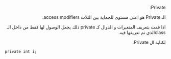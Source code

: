 ﻿<p  dir="RTL">
Private:
</p>
<p  dir="RTL">
الـ  Private هو اعلى مستوى للحماية بين الثلاث access modifiers.
</p>
<p  dir="RTL">
اذا قمت بتعريف المتغيرات و الدوال كـ private  ذلك يجعل الوصول لها فقط من داخل الـ  classالذي تم تعريفها فيه.
</p>
<p  dir="RTL">
لكتابة ال Private:
</p>

`private int i;`
